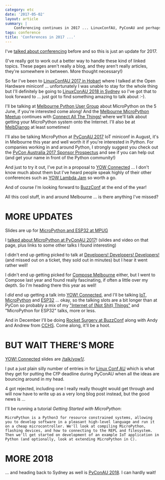 ```yaml
---
category: etc
date: '2017-05-02'
layout: article
summary: |
    Conferencing continues in 2017 ... LinuxConfAU, PyConAU and perhaps YOW
tags: conference
title: 'Conferences in 2017 ...'
---
```


I've [talked about conferencing](/art/on-conferencing/) before and so this is
just an update for 2017.

(I've really got to work out a better way to handle these
kind of linked topics.  These pages aren't really a blog, and they aren't
really articles, they're somewhere in between.  More thought necessary!)

So far I've been to [LinuxConfAU 2017 in Hobart](/art/linuxconf-2017-hobart/) 
where I talked at the Open Hardware miniconf ... unfortunately I was unable 
to stay for the whole thing but I'll definitely be going to 
[LinuxConAU 2018 in Sydney](https://lca2018.org/) so I've got that to look 
forward to ... just got to find something amazing to talk about :-).

I'll be talking at [Melbourne Python User Group](https://wiki.python.org/moin/MelbournePUG)
about MicroPython on the 5 June, if you're interested come along!  And the
[Melbourne MicroPython Meetup](https://www.meetup.com/MicroPython-Meetup/) continues
with [Connect All The Things!](https://www.meetup.com/MicroPython-Meetup/events/239654462/) 
where we'll talk about getting your MicroPython system onto the Internet.
I'll also be at [MelbDjango](http://melbdjango.com/) at least sometimes!

I'll also be talking MicroPython at [PyConAU 2017](https://2017.pycon-au.org/) IoT 
miniconf in August, it's in Melbourne this year and well worth it if you're
interested in Python.  For companies
working in and around Python, I strongly suggest you check out the
[PyCon Australia 2017 Sponsor Prospectus](http://2017.pycon-au.org/sponsorship.pdf) 
and see if you can help out (and get your name in front of the Python community!)

And just to try it out, I've put in a proposal to [YOW Connected](http://connected.yowconference.com.au/) ... I don't know much about them but I've heard people speak highly of their other 
conferences such as [YOW Lambda Jam](http://lambdajam.yowconference.com.au/) so worth a go.

And of course I'm looking forward to [BuzzConf](https://buzzconf.io/) at the end of the year!

All this cool stuff, in and around Melbourne ... is there anything I've missed?

MORE UPDATES
============

Slides are up for [MicroPython and ESP32 at MPUG](http://nick.zoic.org/talk/mpug1/) 

I [talked about MicroPython at PyConAU 2017](/art/pycon-2017-melbourne/)!
(slides and video on that page, plus links to some other talks I found interesting)

I didn't end up getting picked to talk at 
[Developers! Developers! Developers!](https://www.dddmelbourne.com/)
(and missed out on a ticket, they sold out in minutes) but I hear it went rather well!
 
I didn't end up getting picked for 
[Compose Melbourne](http://www.composeconference.org/2017-melbourne/)
either, but I went to Compose 
last year and found really fascinating, if often a little over my depth.
So I'm heading there this year as well!

I *did* end up getting a talk into [YOW! Connected](http://connected.yowconference.com.au/),
and I'll be talking [IoT](/tag/iot/), [MicroPython](/tag/micropython/) and [ESP32](/tag/esp32/) ... okay, so the talking slots are a bit longer
than at PyCon so probably a mix of my ["Internet of (Not Shit) Things"](/art/the-internet-of-not-shit-things/)
and "MicroPython for ESP32" talks, more or less.

And in December I'll be doing [Rocket Surgery at BuzzConf](https://buzzconf.io/sessions/airborne-iot-build-a-rocket/)
along with Andy and Andrew from [CCHS](http://hackmelbourne.org/).  Come along, it'll be a hoot.

BUT WAIT THERE'S MORE
=====================

[YOW! Connected](http://connected.yowconference.com.au/) slides are [/talk/yow1/](up).

I put a just plain silly number of entries in for [Linux Conf AU](https://linux.conf.au/proposals/)
which is what they get for putting the CfP deadline during PyConAU when all the ideas are bouncing around
in my head.

4 got rejected, including one I really really thought would get through
and will now have to write up as a very long blog post instead, but the good news is ...

I'll be running a tutorial *Getting Started with MicroPython*:

    MicroPython is a Python3 for resource constrained systems, allowing you to develop software in a pleasant high-level language and run it on a cheap microcontroller. We'll look at compiling MicroPython, flashing devices, and how to connecting to the REPL and filesystem. Then we'll get started on development of an example IoT application in Python (and optionally, look at extending MicroPython in C). 

MORE 2018
=========

... and heading back to Sydney as well is [PyConAU 2018](https://2018.pycon-au.org/).
I can hardly wait!
